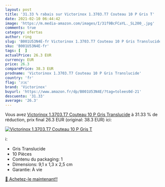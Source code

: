 ```yaml
---
layout: post
title: '31.33 % rabais sur Victorinox 1.3703.T7 Couteau 10 P Gris T'
date: 2021-02-10 06:44:42
image: 'https://m.media-amazon.com/images/I/31f9BcFCaYL._SL200_.jpg'
comments: true
category: ofertas
author: ring
slug: 'B001U53N4E-fr Victorinox 1.3703.T7 Couteau 10 P Gris Translucide'
sku: 'B001U53N4E-fr'
tags: [  ]
actualPrice: 26.3 EUR
currency: EUR
price: 26.3
comparePrice: 38.3 EUR
prodname: 'Victorinox 1.3703.T7 Couteau 10 P Gris Translucide'
country: 'fr'
flag: '🇫🇷'
brand: 'Victorinox'
buyurl: 'https://www.amazon.fr/dp/B001U53N4E/?tag=tolees0d-21'
descuento: '31.33'
average: '26.3'
---
```


Vous avez [Victorinox 1.3703.T7 Couteau 10 P Gris Translucide](https://www.amazon.fr/dp/B001U53N4E/?tag=tolees0d-21)  à  31.33 % de réduction, prix final  26.3 EUR (original: 38.3 EUR) ici:

[![Victorinox 1.3703.T7 Couteau 10 P Gris T](https://m.media-amazon.com/images/I/31f9BcFCaYL._SL200_.jpg)](https://www.amazon.fr/dp/B001U53N4E/?tag=tolees0d-21)

ℹ️:

- Gris Translucide
- 10 Pièces
- Contenu du packaging: 1
- Dimensions: 9,1 x 1,3 x 2,5 cm
- Garantie: À vie

[🛒 Achetez-le maintenant!!](https://www.amazon.fr/dp/B001U53N4E/?tag=tolees0d-21)

